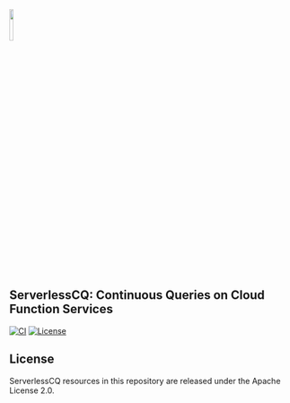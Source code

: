<img src="https://i.imgur.com/NWgvrwh.png" width=12%>

## ServerlessCQ: Continuous Queries on Cloud Function Services

[![CI](https://github.com/DSLAM-UMD/ServerlessCQ/workflows/CI/badge.svg?branch=master)](https://github.com/DSLAM-UMD/ServerlessCQ/actions)
[![License](https://img.shields.io/badge/license-Apache%202-blue.svg)](LICENSE)

## License

ServerlessCQ resources in this repository are released under the Apache License 2.0.
